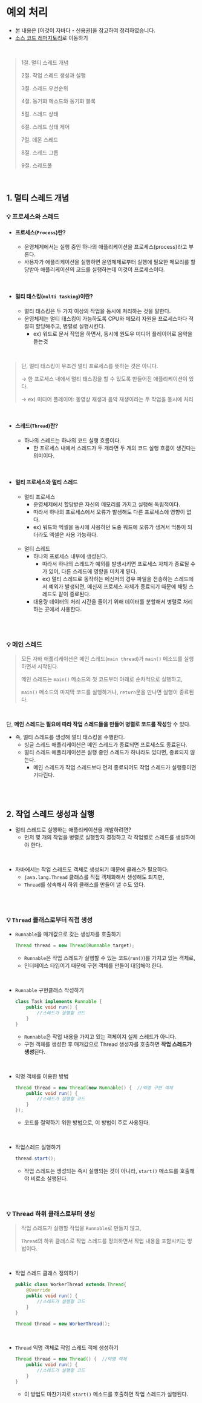 # 예외 처리

- 본 내용은 [이것이 자바다 - 신용권]을 참고하여 정리하였습니다.
- [소스 코드 레퍼지토리](https://github.com/2dongyeop/thisisjava)로 이동하기

<br/>

> 1절. 멀티 스레드 개념
>
> 2절. 작업 스레드 생성과 실행
>
> 3절. 스레드 우선순위
> 
> 4절. 동기화 메소드와 동기화 블록
>
> 5절. 스레드 상태
>
> 6절. 스레드 상태 제어
> 
> 7절. 데몬 스레드
> 
> 8절. 스레드 그룹
>
> 9절. 스레드풀

<br/>

## 1. 멀티 스레드 개념
### 💡 프로세스와 스레드
- #### 프로세스(`Process`)란?
    - 운영체제에서는 실행 중인 하나의 애플리케이션을 프로세스(process)라고 부른다. 
    - 사용자가 애플리케이션을 실행하면 운영체제로부터 실행에 필요한 메모리를 할당받아 애플리케이션의 코드를 실행하는데 이것이 프로세스이다.

<br/>

- #### 멀티 태스킹(`multi tasking`)이란?
    - 멀티 태스킹은 두 가지 이상의 작업을 동시에 처리하는 것을 말한다.
    - 운영체제는 멀티 태스킹이 가능하도록 CPU와 메모리 자원을 프로세스마다 적절히 할당해주고, 병렬로 실행시킨다. 
        - ex) 워드로 문서 작업을 하면서, 동시에 원도우 미디어 플레이어로 음악을 듣는것

<br/>

> 단, 멀티 태스킹이 무조건 멀티 프로세스를 뜻하는 것은 아니다.
> 
> → 한 프로세스 내에서 멀티 태스킹을 할 수 있도록 만들어진 애플리케이션이 있다.
>
> → ex) 미디어 플레이어: 동영상 재생과 음악 재생이라는 두 작업을 동시에 처리

<br/>

- #### 스레드(`Thread`)란?
    - 하나의 스레드는 하나의 코드 실행 흐름이다.
        -  한 프로세스 내에서 스레드가 두 개라면 두 개의 코드 실행 흐름이 생긴다는 의미이다.

<br/>

- #### 멀티 프로세스와 멀티 스레드
    - 멀티 프로세스
        - 운영체제에서 할당받은 자신의 메모리를 가지고 실행해 독립적이다.
        - 따라서 하나의 프로세스에서 오류가 발생해도 다른 프로세스에 영향이 없다.
        - ex) 워드와 엑셀을 동시에 사용하던 도중 워드에 오류가 생겨서 먹통이 되더라도 엑셀은 사용 가능하다.

    <br/>

    - 멀티 스레드
        - 하나의 프로세스 내부에 생성된다.
            - 따라서 하나의 스레드가 예외를 발생시키면 프로세스 자체가 종료될 수가 있어, 다른 스레드에 영향을 미치게 된다.
            - ex) 멀티 스레드로 동작하는 메신저의 경우 파일을 전송하는 스레드에서 예외가 발생되면, 메신저 프로세스 자체가 종료되기 때문에 채팅 스레드도 같이 종료된다.
        - 대용량 데이터의 처리 시간을 줄이기 위해 데이터를 분할해서 병렬로 처리하는 곳에서 사용한다.

<br/>

<br/>

### 💡 메인 스레드
> 모든 자바 애플리케이션은 메인 스레드(`main thread`)가 `main()` 메소드를 실행하면서 시작된다. 
>
> 메인 스레드는 `main()` 메소드의 첫 코드부터 아래로 순차적으로 실행하고, 
> 
> `main()` 메소드의 마지막 코드를 실행하거나, `return`문을 만나면 실행이 종료된다.

<br/>

단, **메인 스레드는 필요에 따라 작업 스레드들을 만들어 병렬로 코드를 작성**할 수 있다. 
- 즉, 멀티 스레드를 생성해 멀티 태스킹을 수행한다.
    - 싱글 스레드 애플리케이션은 메인 스레드가 종료되면 프로세스도 종료된다.
    - 멀티 스레드 애플리케이션은 실행 중인 스레드가 하나라도 있다면, 종료되지 않는다.
        - 메인 스레드가 작업 스레드보다 먼저 종료되어도 작업 스레드가 실행중이면 기다린다.

<br/>

<br/>

## 2. 작업 스레드 생성과 실행
- 멀티 스레드로 실행하는 애플리케이션을 개발하려면?
    - 먼저 몇 개의 작업을 병렬로 실행할지 결정하고 각 작업별로 스레드를 생성하여야 한다.

<br/>

- 자바에서는 작업 스레드도 객체로 생성되기 때문에 클래스가 필요하다. 
    - `java.lang.Thread` 클래스를 직접 객체화해서 생성해도 되지만,
    - `Thread`를 상속해서 하위 클래스를 만들어 낼 수도 있다.

<br/>

<br/>

### 💡 `Thread` 클래스로부터 직접 생성
- `Runnable`을 매개값으로 갖는 생성자를 호출하기
    ```java
    Thread thread = new Thread(Runnable target);
    ```
    - `Runnable`은 작업 스레드가 실행할 수 있는 코드(`run()`)를 가지고 있는 객체로,
    -  인터페이스 타입이기 때문에 구현 객체를 만들어 대입해야 한다.

<br/>

- `Runnable` 구현클래스 작성하기
    ```java
    class Task implements Runnable {
	    public void run() {
		    //스레드가 실행할 코드
	    }
    }
    ```
    - `Runnable`은 작업 내용을 가지고 있는 객체이지 실제 스레드가 아니다.
    - 구현 객체를 생성한 후 매개값으로 Thread 생성자를 호출하면 **작업 스레드가 생성**된다.

<br/>

- 익명 객체를 이용한 방법
    ```java
    Thread thread = new Thread(new Runnable() {  //익명 구현 객체
	    public void run() {
		    //스레드가 실행할 코드
	    }
    });
    ```
    - 코드를 절약하기 위한 방법으로, 이 방법이 주로 사용된다.

<br/>

- 작업스레드 실행하기
    ```java
    thread.start();
    ```
    - 작업 스레드는 생성되는 즉시 실행되는 것이 아니라, `start()` 메소드를 호출해야 비로소 실행된다.

<br/>

<br/>

### 💡 Thread 하위 클래스로부터 생성
> 작업 스레드가 실행할 작업을 `Runnable`로 만들지 않고, 
> 
> `Thread`의 하위 클래스로 작업 스레드를 정의하면서 작업 내용을 포함시키는 방법이다.

<br/>

- 작업 스레드 클래스 정의하기
    ```java
    public class WorkerThread extends Thread{
        @Override
        public void run() {
            //스레드가 실행할 코드
        }
    }

    Thread thread = new WorkerThread();
    ```
<br/>

- `Thread` 익명 객체로 작업 스레드 객체 생성하기
    ```java
    Thread thread = new Thread() {  //익명 객체
        public void run() {
            //스레드가 실행할 코드
        }
    }
    ```
    - 이 방법도 마찬가지로 `start()` 메소드를 호출하면 작업 스레드가 실행된다.

<br/>

<br/>
